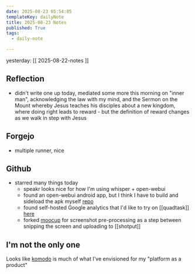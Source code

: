 ```yaml
---
date: 2025-08-23 05:54:05
templateKey: dailyNote
title: 2025-08-23 Notes
published: True
tags:
  - daily-note

---
```


yesterday: [[ 2025-08-22-notes ]]

## Reflection

- didn't write one up today, mediated some more this morning on "inner man",
acknowledging the law with my mind, and the Sermon on the Mount whereby Jesus
teaches his disciples about a new kingdom, where doing right leads to reward -
but the definition of reward changes as we walk in step with Jesus

## Forgejo

- multiple runner, nice

## Github

- starred many things today
  - speakr looks nice for how I'm using whisper + open-webui
  - found an open-webui android app, but I think I have to build and sideload the apk myself [repo](https://github.com/cogwheel0/conduit)
  - found self-hosted Google analytics that I'd like to try on [[quadtask]] [here](https://github.com/pypeaday/rybbit)
  - forked [moocup](https://github.com/pypeaday/moocup) for screenshot pre-processing as a step between snipping the screen and uploading to [[shotput]]

## I'm not the only one

Looks like [komodo](https://github.com/pypeaday/komodo) is much of what I've envisioned for my "platform as a product"

